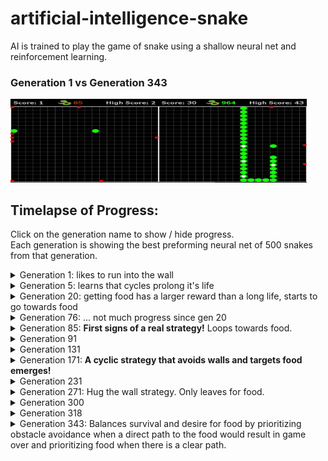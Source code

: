 # artificial-intelligence-snake
AI is trained to play the game of snake using a shallow neural net and reinforcement learning.


### Generation 1 vs Generation 343
<img src="./images/gif/1_10fps.gif" width="47%"><img src="./images/gif/343_10fps.gif" width="47%">

## Timelapse of Progress:

Click on the generation name to show / hide progress.<br>
Each generation is showing the best preforming neural net of 500 snakes from that generation.

<details>

<summary>Generation 1: likes to run into the wall</summary>

<img src="./images/gif/1_10fps.gif" width="100%">

</details>

<details>

<summary>Generation 5: learns that cycles prolong it's life</summary>

<img src="./images/gif/5_10fps.gif" width="100%">

</details>

<details>

<summary>Generation 20: getting food has a larger reward than a long life, starts to go towards food</summary>

<img src="./images/gif/20_10fps.gif" width="100%">

</details>

<details>

<summary>Generation 76: ... not much progress since gen 20</summary>

<img src="./images/gif/76_10fps.gif" width="100%">

</details>

<details>

<summary>Generation 85: <b>First signs of a real strategy!</b> Loops towards food.</summary>

<img src="./images/gif/85_10fps.gif" width="100%">

</details>

<details>

<summary>Generation 91</summary>

<img src="./images/gif/91_10fps.gif" width="100%">

</details>

<details>

<summary>Generation 131</summary>

<img src="./images/gif/131_10fps.gif" width="100%">

</details>

<details>

<summary>Generation 171: <b>A cyclic strategy that avoids walls and targets food emerges!</b></summary>

<img src="./images/gif/171_10fps.gif" width="100%">

</details>

<details>

<summary>Generation 231</summary>

<img src="./images/gif/231_10fps.gif" width="100%">

</details>

<details>

<summary>Generation 271: Hug the wall strategy. Only leaves for food.</summary>

<img src="./images/gif/271.gif" width="100%">

</details>

<details>

<summary>Generation 300</summary>

<img src="./images/gif/300.gif" width="100%">

</details>

<details>

<summary>Generation 318</summary>

<img src="./images/gif/318.gif" width="100%">

</details>

<details>

<summary>Generation 343: Balances survival and desire for food by prioritizing obstacle avoidance when a direct path to the food would result in game over and prioritizing food when there is a clear path.</summary>

<img src="./images/gif/343_10fps.gif" width="100%">

</details>


</details>
